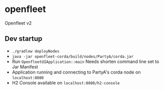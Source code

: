# openfleet
Openfleet v2

## Dev startup
- ```./gradlew deployNodes```
- ```java -jar openfleet-corda/build/nodes/PartyA/corda.jar```
- Run ```OpenfleetUIApplication::main``` Needs shorten command line set to Jar Manifest
- Application running and connecting to PartyA's corda node on ```localhost:8080```
- H2 Console available on ```localhost:8080/h2-console```